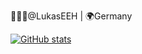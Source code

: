 🙋🏽‍♂️@LukasEEH | 🌍Germany

[![GitHub stats](https://github-readme-stats.vercel.app/api?username=LukasEEH)](https://github.com/anuraghazra/github-readme-stats)

